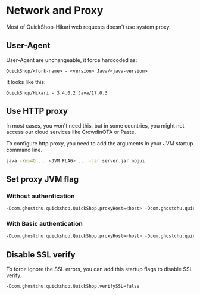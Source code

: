# Network and Proxy

Most of QuickShop-Hikari web requests doesn't use system proxy.

## User-Agent

User-Agent are unchangeable, it force hardcoded as:

```plain
QuickShop/<fork-name> - <version> Java/<java-version>
```

It looks like this:

```plain
QuickShop/Hikari - 3.4.0.2 Java/17.0.3
```

## Use HTTP proxy

In most cases, you won't need this, but in some countries, you might not access our cloud services like CrowdinOTA or Paste.  

To configure http proxy, you need to add the arguments in your JVM startup command line.

```bash
java -Xmx4G ... <JVM FLAG> ... -jar server.jar nogui
```

## Set proxy JVM flag

### Without authentication

```bash
-Dcom.ghostchu.quickshop.QuickShop.proxyHost=<host> -Dcom.ghostchu.quickshop.QuickShop.proxyPort=<port>
```

### With Basic authentication

```bash
-Dcom.ghostchu.quickshop.QuickShop.proxyHost=<host> -Dcom.ghostchu.quickshop.QuickShop.proxyPort=<port> -Dcom.ghostchu.quickshop.QuickShop.proxyUsername=<user> -Dcom.ghostchu.quickshop.QuickShop.proxyPassword=<password>
```

## Disable SSL verify

To force ignore the SSL errors, you can add this startup flags to disable SSL verify.

```bash
-Dcom.ghostchu.quickshop.QuickShop.verifySSL=false
```
